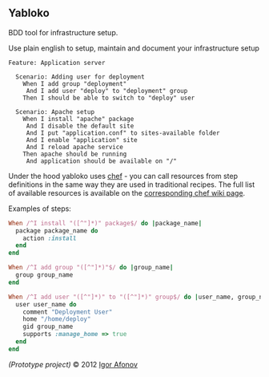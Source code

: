 ## Yabloko

BDD tool for infrastructure setup.

Use plain english to setup, maintain and document your infrastructure setup

```gherkin
Feature: Application server

  Scenario: Adding user for deployment
    When I add group "deployment"
     And I add user "deploy" to "deployment" group
    Then I should be able to switch to "deploy" user

  Scenario: Apache setup
    When I install "apache" package
     And I disable the default site
     And I put "application.conf" to sites-available folder
     And I enable "application" site
     And I reload apache service
    Then apache should be running
     And application should be available on "/"
```

Under the hood yabloko uses [chef](http://www.opscode.com/chef/) - you can call resources from step definitions in the same way they are used in traditional recipes. The full list of available resources is available on the [corresponding chef wiki page](http://wiki.opscode.com/display/chef/Resources). 

Examples of steps:

```ruby
When /^I install "([^"]*)" package$/ do |package_name|
  package package_name do
    action :install
  end
end

When /^I add group "([^"]*)"$/ do |group_name|
  group group_name
end

When /^I add user "([^"]*)" to "([^"]*)" group$/ do |user_name, group_name|
  user user_name do
    comment "Deployment User"
    home "/home/deploy"
    gid group_name
    supports :manage_home => true
  end
end
```

*(Prototype project)*
© 2012 [Igor Afonov](http://iafonov.github.com)